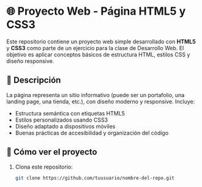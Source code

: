 # 🌐 Proyecto Web - Página HTML5 y CSS3

Este repositorio contiene un proyecto web simple desarrollado con **HTML5** y **CSS3** como parte de un ejercicio para la clase de Desarrollo Web. El objetivo es aplicar conceptos básicos de estructura HTML, estilos CSS y diseño responsive.

## 📝 Descripción

La página representa un sitio informativo (puede ser un portafolio, una landing page, una tienda, etc.), con diseño moderno y responsive. Incluye:

- Estructura semántica con etiquetas HTML5
- Estilos personalizados usando CSS3
- Diseño adaptado a dispositivos móviles
- Buenas prácticas de accesibilidad y organización del código

## 🚀 Cómo ver el proyecto

1. Clona este repositorio:
   ```bash
   git clone https://github.com/tuusuario/nombre-del-repo.git

